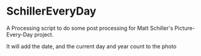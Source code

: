 # SchillerEveryDay
A Processing script to do some post processing for Matt Schiller's Picture-Every-Day project.

It will add the date, and the current day and year count to the photo

